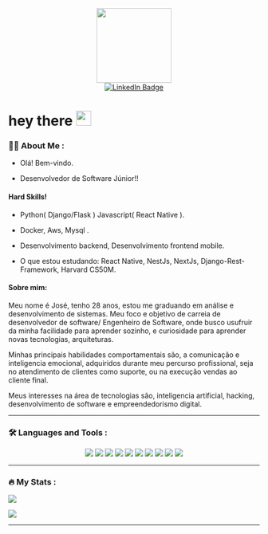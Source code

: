 <div id="header" align="center">
  <img src="https://media0.giphy.com/media/l3q2BAs9N0IItUKA0/giphy.gif?cid=ecf05e47v623xa3v0lvotsjvavgavr70u1v9wtqme8tdm5pg&rid=giphy.gif&ct=g" width="150"/>
</div>
<div id="badges" align="center">
  <a href="https://www.linkedin.com/in/josesantosdev/">
    <img src="https://img.shields.io/badge/LinkedIn-blue?style=for-the-badge&logo=linkedin&logoColor=white" alt="LinkedIn Badge"/>
  </a>
  
</div>
<div align="center">
  <img src="https://komarev.com/ghpvc/?username=josesantosdev&style=flat-square&color=blue" alt=""/>
</div>

<h1>
  hey there
  <img src="https://media.giphy.com/media/hvRJCLFzcasrR4ia7z/giphy.gif" width="30px"/>
</h1>

### :man_technologist: About Me :

- Olá! Bem-vindo.

- Desenvolvedor de Software Júnior!!

#### Hard Skills! 
- Python( Django/Flask ) Javascript( React Native ).
- Docker, Aws, Mysql .
- Desenvolvimento backend, Desenvolvimento frontend mobile.

- O que estou estudando: React Native, NestJs, NextJs, Django-Rest-Framework, Harvard CS50M.

#### Sobre mim:
Meu nome é José, tenho 28 anos, estou me graduando em análise e desenvolvimento de sistemas. Meu foco e objetivo de carreia de desenvolvedor de software/ Engenheiro de Software, onde busco usufruir da minha facilidade para aprender sozinho, e curiosidade para aprender novas tecnologias, arquiteturas.

Minhas principais habilidades comportamentais são, a comunicação e inteligencia emocional, adquiridos durante meu percurso profissional, seja no atendimento de clientes como suporte, ou na execução vendas ao cliente final.

Meus interesses na área de tecnologias são, inteligencia artificial, hacking, desenvolvimento de software e empreendedorismo digital.

---

### :hammer_and_wrench: Languages and Tools :
<div align="center">
  <img src="https://img.shields.io/badge/Ubuntu-E95420?style=for-the-badge&logo=ubuntu&logoColor=white">
  <img src="https://img.shields.io/badge/Python-3776AB?style=for-the-badge&logo=python&logoColor=white">
  <img src="https://img.shields.io/badge/JavaScript-323330?style=for-the-badge&logo=javascript&logoColor=F7DF1E">
  <img src="https://img.shields.io/badge/MySQL-00000F?style=for-the-badge&logo=mysql&logoColor=white">
  <img src="https://img.shields.io/badge/Flask-000000?style=for-the-badge&logo=flask&logoColor=white">
  <img src="https://img.shields.io/badge/Django-092E20?style=for-the-badge&logo=django&logoColor=white">
  <img src="https://img.shields.io/badge/React_Native-20232A?style=for-the-badge&logo=react&logoColor=61DAFB">
  <img src="https://img.shields.io/badge/Visual_Studio_Code-0078D4?style=for-the-badge&logo=visual%20studio%20code&logoColor=white">
  <img src="https://img.shields.io/badge/Amazon_AWS-FF9900?style=for-the-badge&logo=amazonaws&logoColor=white">
  <img src="https://img.shields.io/badge/Brave-FF1B2D?style=for-the-badge&logo=Brave&logoColor=white">
</div>

---

### :fire: My Stats :

<div align="left">
  <a href="https://github.com/josesantosdev">
   
  <a href="https://git.io/streak-stats"><img src="https://streak-stats.demolab.com?user=josesantosdev&theme=onedark"/></a>

  <img src="https://github-readme-stats.vercel.app/api/top-langs/?username=josesantosdev&layout=compact&theme=dark&hide=HTML,CSS,Mako">
    
---


